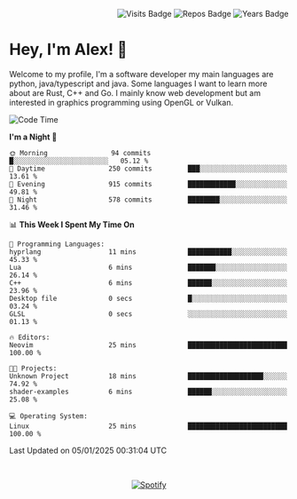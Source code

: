 <p align="right">
  <img src="https://badges.pufler.dev/visits/Alextibtab/Alextibtab" alt="Visits Badge">
  <img src="https://badges.pufler.dev/repos/Alextibtab/" alt="Repos Badge">
  <img src="https://badges.pufler.dev/years/Alextibtab/" alt="Years Badge">
</p>

<h1 align="left">Hey, I'm Alex! 💽 </h1>

Welcome to my profile, I'm a software developer my main languages are python, java/typescript and java. Some languages I want to learn more about are Rust, C++ and Go. I mainly know web development but am interested in graphics programming using OpenGL or Vulkan.

<!--START_SECTION:waka-->
![Code Time](http://img.shields.io/badge/Code%20Time-110%20hrs%2017%20mins-blue)

**I'm a Night 🦉** 

```text
🌞 Morning                94 commits          █░░░░░░░░░░░░░░░░░░░░░░░░   05.12 % 
🌆 Daytime                250 commits         ███░░░░░░░░░░░░░░░░░░░░░░   13.61 % 
🌃 Evening                915 commits         ████████████░░░░░░░░░░░░░   49.81 % 
🌙 Night                  578 commits         ████████░░░░░░░░░░░░░░░░░   31.46 % 
```


📊 **This Week I Spent My Time On** 

```text
💬 Programming Languages: 
hyprlang                 11 mins             ███████████░░░░░░░░░░░░░░   45.33 % 
Lua                      6 mins              ███████░░░░░░░░░░░░░░░░░░   26.14 % 
C++                      6 mins              ██████░░░░░░░░░░░░░░░░░░░   23.96 % 
Desktop file             0 secs              █░░░░░░░░░░░░░░░░░░░░░░░░   03.24 % 
GLSL                     0 secs              ░░░░░░░░░░░░░░░░░░░░░░░░░   01.13 % 

🔥 Editors: 
Neovim                   25 mins             █████████████████████████   100.00 % 

🐱‍💻 Projects: 
Unknown Project          18 mins             ███████████████████░░░░░░   74.92 % 
shader-examples          6 mins              ██████░░░░░░░░░░░░░░░░░░░   25.08 % 

💻 Operating System: 
Linux                    25 mins             █████████████████████████   100.00 % 
```


 Last Updated on 05/01/2025 00:31:04 UTC
<!--END_SECTION:waka-->
&nbsp;<div align="center">
  [![Spotify](https://spotify-now-playing-wine-six.vercel.app/api/spotify?border_color=ffffff)](https://open.spotify.com/user/pmo1v2ejnt42kgp5jar5drtag)
</div>

